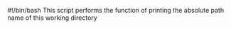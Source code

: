 #!/bin/bash
This script performs the function of printing the absolute path name of this working directory

